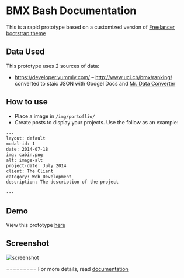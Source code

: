 BMX Bash Documentation
=========================

This is a rapid prototype based on a customized version of [Freelancer bootstrap theme ](http://startbootstrap.com/templates/freelancer/)

## Data Used
This prototype uses 2 sources of data:
- https://developer.yummly.com/
– http://www.uci.ch/bmx/ranking/ converted to staic JSON with Googel Docs and [Mr. Data Converter](http://shancarter.github.io/mr-data-converter/) 

## How to use
 - Place a image in `/img/portoflio/`
 - Create posts to display your projects. Use the follow as an example:
```txt
---
layout: default
modal-id: 1
date: 2014-07-18
img: cabin.png
alt: image-alt
project-date: July 2014
client: The Client
category: Web Development
description: The description of the project

---
```

## Demo
View this prototype [here](https://carbondesign.github.io/thisiswhatido)

## Screenshot
![screenshot](https://raw.github.com/carbondesign/thisiswhatido/gh-pages/screenshot.png)

=========
For more details, read [documentation](http://jekyllrb.com/)
